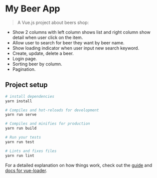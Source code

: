 # My Beer App
> A Vue.js project about beers shop:
* Show 2 columns with left column shows list and right column show detail when user click on the item.  
* Allow user to search for beer they want by beer name. 
* Show loading indicator when user input new search keyword.
* Create, update, delete a beer.
* Login page.
* Sorting beer by column.
* Pagination.

## Project setup
```bash
# install dependencies
yarn install

# Compiles and hot-reloads for development
yarn run serve

# Compiles and minifies for production
yarn run build

# Run your tests
yarn run test

# Lints and fixes files
yarn run lint
```
For a detailed explanation on how things work, check out the [guide](http://vuejs-templates.github.io/webpack/) and [docs for vue-loader](http://vuejs.github.io/vue-loader).
